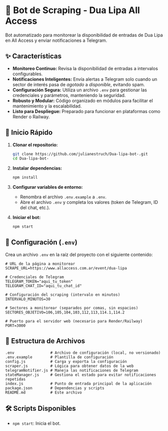 # 🤖 Bot de Scraping - Dua Lipa All Access

Bot automatizado para monitorear la disponibilidad de entradas de Dua Lipa en All Access y enviar notificaciones a Telegram.

## ✨ Características

- **Monitoreo Continuo:** Revisa la disponibilidad de entradas a intervalos configurables.
- **Notificaciones Inteligentes:** Envía alertas a Telegram solo cuando un sector de interés pasa de *agotado* a *disponible*, evitando spam.
- **Configuración Segura:** Utiliza un archivo `.env` para gestionar las credenciales y parámetros, manteniendo la seguridad.
- **Robusto y Modular:** Código organizado en módulos para facilitar el mantenimiento y la escalabilidad.
- **Listo para Despliegue:** Preparado para funcionar en plataformas como Render o Railway.

## 🚀 Inicio Rápido

1.  **Clonar el repositorio:**
    ```bash
    git clone https://github.com/julianestruch/Dua-lipa-bot-.git
    cd Dua-lipa-bot-
    ```

2.  **Instalar dependencias:**
    ```bash
    npm install
    ```

3.  **Configurar variables de entorno:**
    - Renombra el archivo `.env.example` a `.env`.
    - Abre el archivo `.env` y completa los valores (token de Telegram, ID del chat, etc.).

4.  **Iniciar el bot:**
    ```bash
    npm start
    ```

## 🔧 Configuración (`.env`)

Crea un archivo `.env` en la raíz del proyecto con el siguiente contenido:

```
# URL de la página a monitorear
SCRAPE_URL=https://www.allaccess.com.ar/event/dua-lipa

# Credenciales de Telegram
TELEGRAM_TOKEN="aqui_tu_token"
TELEGRAM_CHAT_ID="aqui_tu_chat_id"

# Configuración del scraping (intervalo en minutos)
INTERVALO_MINUTOS=30

# Sectores a monitorear (separados por comas, sin espacios)
SECTORES_OBJETIVO=106,105,104,103,112,113,114.1,114.2

# Puerto para el servidor web (necesario para Render/Railway)
PORT=3000
```

## 📁 Estructura de Archivos

```
.env                # Archivo de configuración (local, no versionado)
.env.example        # Plantilla de configuración
config.js           # Carga y exporta la configuración
scraper.js          # Lógica para obtener datos de la web
telegramNotifier.js # Maneja las notificaciones de Telegram
stateManager.js     # Gestiona el estado para evitar notificaciones repetidas
index.js            # Punto de entrada principal de la aplicación
package.json        # Dependencias y scripts
README.md           # Este archivo
```

## 🛠️ Scripts Disponibles

- `npm start`: Inicia el bot.